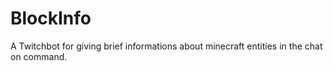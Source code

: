 # BlockInfo

A Twitchbot for giving brief informations about minecraft entities in the chat on command.
